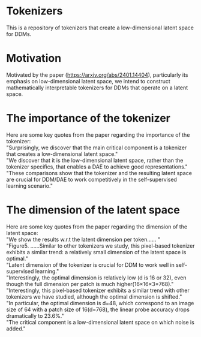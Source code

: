 # Tokenizers
This is a repository of tokenizers that create a low-dimensional latent space for DDMs. 
# Motivation
Motivated by the paper (https://arxiv.org/abs/2401.14404), particularly its emphasis on low-dimensional latent space, we intend to construct mathematically interpretable tokenizers for DDMs that operate on a latent space. 
# The importance of the tokenizer
Here are some key quotes from the paper regarding the importance of the tokenizer:  
"Surprisingly, we discover that the main critical component is a tokenizer that creates a low-dimensional latent space."  
"We discover that it is the low-dimensional latent space, rather than the tokenizer specifics, that enables a DAE to achieve good representations."  
"These comparisons show that the tokenizer and the resulting latent space are crucial for DDM/DAE to work competitively in the self-supervised learning scenario."  
# The dimension of the latent space
Here are some key quotes from the paper regarding the dimension of the latent space:  
"We show the results w.r.t the latent dimension per token…… "  
"Figure5. ……Similar to other tokenizers we study, this pixel-based tokenizer exhibits a similar trend: a relatively small dimension of the latent space is optimal."  
"Latent dimension of the tokenizer is crucial for DDM to work well in self-supervised learning."  
"Interestingly, the optimal dimension is relatively low (d is 16 or 32), even though the full dimension per patch is much higher(16×16×3=768)."  
"Interestingly, this pixel-based tokenizer exhibits a similar trend with other tokenizers we have studied, although the optimal dimension is shifted."  
"In particular, the optimal dimension is d=48, which correspond to an image size of 64 with a patch size of 16(d=768), the linear probe accuracy drops dramatically to 23.6%."  
"The critical component is a low-dimensional latent space on which noise is added."  
